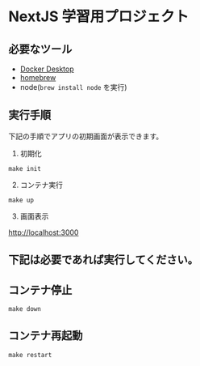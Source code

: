 # NextJS 学習用プロジェクト
## 必要なツール

- [Docker Desktop](https://www.docker.com/products/docker-desktop) 
- [homebrew](https://brew.sh/index_ja)
- node(`brew install node` を実行)

## 実行手順
下記の手順でアプリの初期画面が表示できます。

1. 初期化
```
make init
```

2. コンテナ実行
```
make up
```

3. 画面表示

[http://localhost:3000](http://localhost:3000) 


## 下記は必要であれば実行してください。
## コンテナ停止
```
make down
```

## コンテナ再起動
```
make restart
```